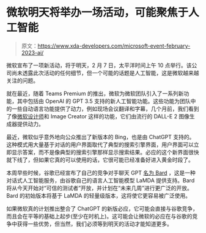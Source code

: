# 微软明天将举办一场活动，可能聚焦于人工智能

> 原文：<https://www.xda-developers.com/microsoft-event-february-2023-ai/>

微软宣布了一项新活动，将于明天，2 月 7 日，太平洋时间上午 10 点举行。该公司尚未透露此次活动的任何细节，但一个可能的话题是人工智能，这是微软越来越关注的问题。

就在最近，随着 Teams Premium 的推出，微软为微软团队引入了一系列新功能，其中包括由 OpenAI 的 GPT 3.5 支持的新人工智能功能。这些功能为团队中的一些自动语言功能提供了动力，例如现场会议翻译和字幕，几个月前，我们看到了像[微软设计师](https://www.xda-developers.com/microsoft-designer-image-creator-ai-dall-e-2/)和 Image Creator 这样的功能，它们由流行的 DALL-E 2 图像生成器提供动力。

最近，微软似乎意外地向公众推出了新版本的 Bing，也是由 ChatGPT 支持的。这种模式用大量基于对话的用户界面取代了典型的搜索引擎界面，用户界面可以立即显示答案，而不是像典型的搜索引擎那样显示搜索结果。必应的这个新界面很快就下线了，但如果它真的可以使用的话，它很可能已经准备好进入黄金时段了。

本周早些时候，谷歌已经宣布了自己的竞争对手聊天 GPT [名为 Bard](https://blog.google/technology/ai/bard-google-ai-search-updates/) ，这是一种对话式人工智能服务，由谷歌自己的语言人工智能模型 LaMDA 提供支持。Bard 将从今天开始对“可信的测试者”开放，并计划在“未来几周”进行更广泛的开放。Bard 的初始版本将基于 LaMDA 的轻量级版本，这将使它更容易被广泛使用。

如果微软真的计划推出整合了 ChatGPT 的新版必应，它可能会直接与谷歌竞争，而且会在平等的基础上起步(至少在时机上)。这可能会让微软的必应在与谷歌的竞争中获得一些优势，但当然，我们必须等到明天的活动才能知道更多。
